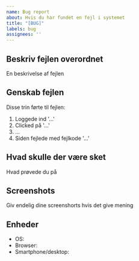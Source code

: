 ```yaml
---
name: Bug report
about: Hvis du har fundet en fejl i systemet
title: "[BUG]"
labels: bug
assignees: ''
---
```


## Beskriv fejlen overordnet

En beskrivelse af fejlen

## Genskab fejlen

Disse trin førte til fejlen:

1. Loggede ind '...'
2. Clicked på '...'
3. ...
4. Siden fejlede med fejlkode '...'

## Hvad skulle der være sket

Hvad prøvede du på

## Screenshots

Giv endelig dine screenshorts hvis det give mening

## Enheder

- OS:
- Browser:
- Smartphone/desktop:
